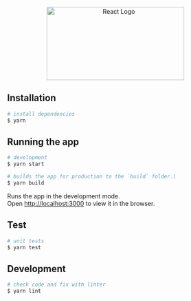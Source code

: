<p align="center">
  <a href="https://pl.reactjs.org/" target="blank"><img src="https://upload.wikimedia.org/wikipedia/commons/a/a7/React-icon.svg" width="320" height="170" alt="React Logo" /></a>
</p>

## Installation

```bash
# install dependencies
$ yarn
```

## Running the app

```bash
# development
$ yarn start

# builds the app for production to the `build` folder.\
$ yarn build
```

Runs the app in the development mode.\
Open [http://localhost:3000](http://localhost:3000) to view it in the browser.

## Test

```bash
# unit tests
$ yarn test
```

## Development

```bash
# check code and fix with linter
$ yarn lint
```
